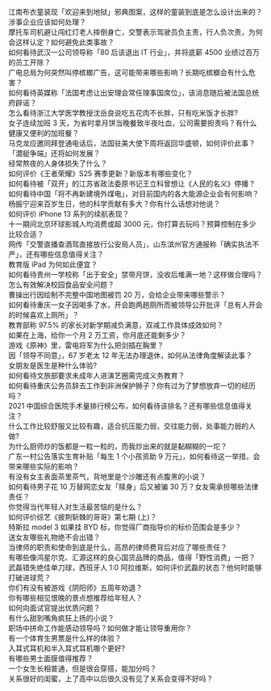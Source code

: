 江南布衣童装现「欢迎来到地狱」邪典图案，这样的童装到底是怎么设计出来的？涉事企业应该如何处理？  
摩托车司机避让闯红灯老人摔倒身亡，交警表示驾驶员负主责，行人负次责，为何会这样认定？如何避免此类事故？  
如何看待武汉一公司领导称「80 后该退出 IT 行业」，并将底薪 4500 业绩过百万的员工开除？  
广电总局为何突然叫停槟榔广告，这可能带来哪些影响？长期吃槟榔会有什么危害？  
如何看待英媒称「法国考虑让出安理会常任理事国席位」，该消息随后被法国总统府辟谣？  
怎么看待浙江大学医学教授沈岳良说吃五花肉不长胖，只有吃米饭才长胖?  
女子连续加班 3 天，为省时拿月饼当晚餐致半夜吐血，公司需要担责吗？有什么健康又便利的加班餐？  
马克龙应邀同拜登通电话后，法国驻美大使下周将返回华盛顿，如何评价此事？「潜艇争端」还将如何发展？  
经常熬夜的人身体损失了什么？  
如何评价《王者荣耀》S25 赛季更新？新版本有哪些变化？  
如何看待被「双开」的江苏省政法委原书记王立科曾想让《人民的名义》停播？  
如何看待中国「将不再新建境外煤电」，对目前国内的各大能源企业会有何影响？  
杨振宁迎来百岁生日，他的科学贡献有多大？你有什么话想对他说？  
如何评价 iPhone 13 系列的续航表现？  
十一期间北京环球影城人均消费或超 3000 元，你打算去玩吗？预算控制在多少比较合适？  
网传「交警直播查酒驾直接放行公安局人员」，山东滨州官方通报称「确实执法不严」，还有哪些信息值得关注？  
教育版 iPad 为何如此便宜？  
如何看待贵州一学校称「出于安全」禁带月饼，没收后堆满一地？这样做合理吗？怎么有效解决校园食品安全问题？  
曹操出行因绘制不完整中国地图被罚 20 万，会给企业带来哪些警示？  
如何看待重庆一女子因喝多了水，开会跑两趟厕所而被领导公开批评「总有人开会的时候喜欢上厕所」？  
教育部称 97.5% 的家长对新学期减负满意，双减工作具体成效如何？  
如果在上海，给你一个月 2 万工资，你月底还能剩多少？  
游戏《原神》里，雷电将军为什么把剑插在胸里？  
因「领导不同意」，67 岁老太 12 年无法办理退休，如何从法律角度解读此事？  
女朋友是医生是种什么体验?  
如何看待文旅部要求未成年人进演艺圈需完成义务教育？  
如何看待重庆公务员辞去工作到非洲保护狮子？你有过为了梦想放弃一切的经历吗？  
2021 中国综合医院手术量排行榜公布，如何看待该排名？还有哪些信息值得关注？  
什么工作比较舒服又比较有趣，适合抗压能力弱，交往能力弱，处事能力弱的人做?  
为什么厨师炒的饭都是一粒一粒的，而我炒出来的就是黏糊糊的一坨？  
广东一村公告落实生育补贴「每生 1 个小孩资助 9 万元」，如何看待这一举措，会带来哪些实际的影响？  
有没有女主表面茶里茶气，背地里是个沙雕还有点腹黑的小说？  
如何看待男子花 10 万替网恋女友「赎身」后又被骗 30 万？女友需承担哪些法律责任？  
你觉得当代年轻人对生活最苦恼的是什么？  
如何评价综艺《披荆斩棘的哥哥》第七期 (上)？  
特斯拉 model 3 如果挂 BYD 标，你觉得厂商指导价的标价范围会是多少？  
送女友哪些礼物绝不会出错？  
当律师的职责和使命到底是什么，高昂的律师费背后对应了哪些责任？  
有哪些像鸿星尔克、汇源这样的良心国货品牌的商品，值得「野性消费」一把？  
武磊错失绝佳单刀球，西班牙人 1:0 阿拉维斯，如何评价武磊的状态？他何时能够打破进球荒？  
你们有没有被游戏《阴阳师》五周年劝退？  
你有哪些相见恨晚的景点想推荐给年轻人？  
如何向面试官提出优质问题？  
有什么甜到嘴角疯狂上扬的小说？  
职场中拼命工作能感动领导吗？如何做才能让领导重用你？  
有一个体育生男票是什么样的体验？  
入耳式耳机和半入耳式耳机哪个更好?  
有哪些男士面膜值得推荐？  
一个女生长相普通，但是很会穿搭，能加分吗？  
关系很好的闺蜜，上了高中以后很久没有见了关系会变得不好吗？  

